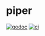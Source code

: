 # piper

[![godoc](https://pkg.go.dev/badge/github.com/willabides/piper.svg)](https://pkg.go.dev/github.com/willabides/piper)
[![ci](https://github.com/WillAbides/piper/workflows/ci/badge.svg?branch=main&event=push)](https://github.com/WillAbides/piper/actions?query=workflow%3Aci+branch%3Amain+event%3Apush)
